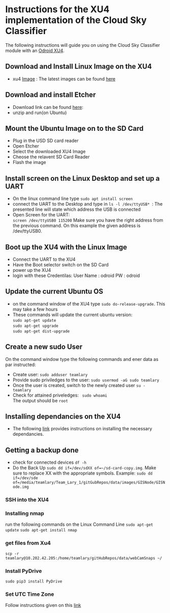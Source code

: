 # Instructions for the XU4 implementation of the Cloud Sky Classifier

The following instructions will guide you on using the Cloud Sky Classifier module with an [Odroid XU4](https://ameridroid.com/products/odroid-xu4).


## Download and Install Linux Image on the XU4 
 - xu4 [Image](https://odroid.in/ubuntu_16.04lts/ubuntu-16.04.3-4.14-mate-odroid-xu4-20171212.img.xz) :
 The latest images can be found [here](https://wiki.odroid.com/odroid-xu4/os_images/linux/ubuntu/ubuntu)

## Download and install Etcher 
 - Download link can be found [here](https://www.balena.io/etcher/):
 - unzip and run(on Ubuntu)
 
## Mount the Ubuntu Image on to the SD Card 
 - Plug in the USD SD card reader 
 - Open Etcher 
 - Select the downloaded XU4 Image 
 - Cheose the relavent SD Card Reader 
 - Flash the image

## Install screen on the Linux Desktop and set up a UART 
 - On the linux command line type `sudo apt install screen`
 - connect the UART to the Desktop and type in `ls -l /dev/ttyUSB* `: 
 The presented line will state which address the USB is connected 
 - Open Screen for the UART:  
    `screen /dev/ttyUSB0 115200` Make sure you have the right address from the previous command. On this example the given address is /dev/ttyUSB0. 

## Boot up the XU4 with the Linux Image 
- Connect the UART to the XU4
- Have the Boot selector switch on the SD Card 
- power up the XU4 
- login with these Credentilas:
User Name : odroid
PW  : odroid 

## Update the current Ubuntu OS 
 - on the command window of the XU4 type `sudo do-release-upgrade`. This may take a few hours
 - These commands will update the current ubuntu version: </br>
 ```sudo apt-get update``` </br>
 ```sudo apt-get upgrade``` </br>
```sudo apt-get dist-upgrade``` </br>

## Create a new sudo User 
On the command window type the following commands and ener data as par instructed:
- Create user:
`sudo adduser teamlary` </br> 
- Provide sudo priviledges to the user: 
`sudo usermod -aG sudo teamlary`</br>
- Once the user is created, switch to the newly created user
`su - teamlary`
- Check for attained priveledges:
` sudo whoami`</br>
The output should be `root`

## Installing dependancies on the XU4 

-  The following [link](https://github.com/mi3nts/cloudSkyClassifier/blob/master/dependencies.md) provides instructions on installing  the necessary dependancies.

## Getting a backup done 

- check for connected devices ``df -h`` 
- Do the Back Up `sudo dd if=/dev/sdXX of=~/sd-card-copy.img`. Make sure to replace XX with the appropriate symbols. Example:
`sudo dd if=/dev/sde of=/media/teamlary/Team_Lary_1/gitGubRepos/data/images/GISNode/GISNode.img`
  
### SSH into the XU4 

### Installing nmap
run the following commands on the Linux Command Line
`sudo apt-get update`
`sudo apt-get install nmap` 

### get files from Xu4 
`scp -r teamlary@10.202.42.205:/home/teamlary/gitHubRepos/data/webCamSnaps ~/`

### Install PyDrive 
`sudo pip3 install PyDrive`


### Set UTC Time Zone 
Follow instructions given on this [link](https://www.tecmint.com/set-time-timezone-and-synchronize-time-using-timedatectl-command/)
 
 
 
 
 
 
 
 

